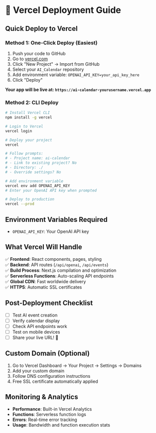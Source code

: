 # 🚀 Vercel Deployment Guide

## Quick Deploy to Vercel

### Method 1: One-Click Deploy (Easiest)
1. Push your code to GitHub
2. Go to [vercel.com](https://vercel.com)
3. Click "New Project" → Import from GitHub
4. Select your `AI_Calendar` repository
5. Add environment variable: `OPENAI_API_KEY=your_api_key_here`
6. Click "Deploy" 

**Your app will be live at: `https://ai-calendar-yourusername.vercel.app`**

### Method 2: CLI Deploy
```bash
# Install Vercel CLI
npm install -g vercel

# Login to Vercel
vercel login

# Deploy your project
vercel

# Follow prompts:
# - Project name: ai-calendar
# - Link to existing project? No
# - Directory: ./
# - Override settings? No

# Add environment variable
vercel env add OPENAI_API_KEY
# Enter your OpenAI API key when prompted

# Deploy to production
vercel --prod
```

## Environment Variables Required
- `OPENAI_API_KEY`: Your OpenAI API key

## What Vercel Will Handle
✅ **Frontend**: React components, pages, styling  
✅ **Backend**: API routes (`/api/openai`, `/api/events`)  
✅ **Build Process**: Next.js compilation and optimization  
✅ **Serverless Functions**: Auto-scaling API endpoints  
✅ **Global CDN**: Fast worldwide delivery  
✅ **HTTPS**: Automatic SSL certificates  

## Post-Deployment Checklist
- [ ] Test AI event creation
- [ ] Verify calendar display
- [ ] Check API endpoints work
- [ ] Test on mobile devices
- [ ] Share your live URL! 🎉

## Custom Domain (Optional)
1. Go to Vercel Dashboard → Your Project → Settings → Domains
2. Add your custom domain
3. Follow DNS configuration instructions
4. Free SSL certificate automatically applied

## Monitoring & Analytics
- **Performance**: Built-in Vercel Analytics
- **Functions**: Serverless function logs
- **Errors**: Real-time error tracking
- **Usage**: Bandwidth and function execution stats
